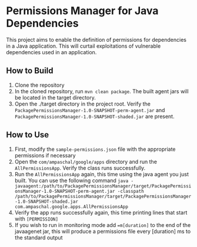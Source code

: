 # Permissions Manager for Java Dependencies

This project aims to enable the definition of permissions for dependencies in a Java application. This will curtail exploitations of vulnerable dependencies used in an application.

## How to Build
1. Clone the repository
2. In the cloned repository, run `mvn clean package`.
The built agent jars will be located in the target directory.
3. Open the ./target directory in the project root. Verify the `PackagePermissionsManager-1.0-SNAPSHOT-perm-agent.jar` 
and `PackagePermissionsManager-1.0-SNAPSHOT-shaded.jar` are present.

## How to Use
1. First, modify the `sample-permissions.json` file with the appropriate permissions if necessary
2. Open the `com/ampaschal/google/apps` directory and run the `AllPermissionsApp`. Verify the class runs successfully.
3. Run the `AllPermissionsApp` again, this time using the java agent you just built. You can use the following command
`java -javaagent:/path/to/PackagePermissionsManager/target/PackagePermissionsManager-1.0-SNAPSHOT-perm-agent.jar -classpath /path/to/PackagePermissionsManager/target/PackagePermissionsManager-1.0-SNAPSHOT-shaded.jar com.ampaschal.google.apps.AllPermissionsApp`
4. Verify the app runs successfully again, this time printing lines that start with `[PERMISSION]`
5. If you wish to run in monitoring mode add `=m[duration]` to the end of the javaagenet jar, this will produce a permissions file every [duration] ms to the standard output

